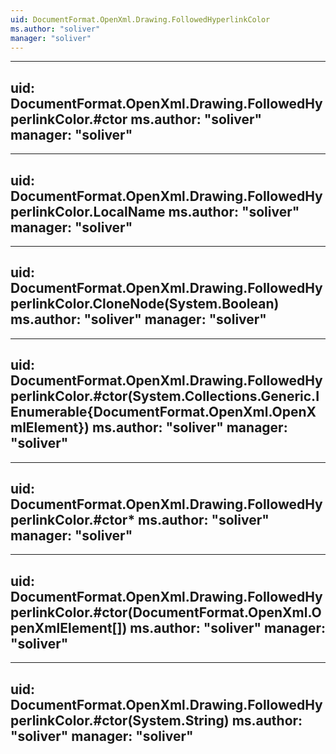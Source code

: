 ```yaml
---
uid: DocumentFormat.OpenXml.Drawing.FollowedHyperlinkColor
ms.author: "soliver"
manager: "soliver"
---
```


---
uid: DocumentFormat.OpenXml.Drawing.FollowedHyperlinkColor.#ctor
ms.author: "soliver"
manager: "soliver"
---

---
uid: DocumentFormat.OpenXml.Drawing.FollowedHyperlinkColor.LocalName
ms.author: "soliver"
manager: "soliver"
---

---
uid: DocumentFormat.OpenXml.Drawing.FollowedHyperlinkColor.CloneNode(System.Boolean)
ms.author: "soliver"
manager: "soliver"
---

---
uid: DocumentFormat.OpenXml.Drawing.FollowedHyperlinkColor.#ctor(System.Collections.Generic.IEnumerable{DocumentFormat.OpenXml.OpenXmlElement})
ms.author: "soliver"
manager: "soliver"
---

---
uid: DocumentFormat.OpenXml.Drawing.FollowedHyperlinkColor.#ctor*
ms.author: "soliver"
manager: "soliver"
---

---
uid: DocumentFormat.OpenXml.Drawing.FollowedHyperlinkColor.#ctor(DocumentFormat.OpenXml.OpenXmlElement[])
ms.author: "soliver"
manager: "soliver"
---

---
uid: DocumentFormat.OpenXml.Drawing.FollowedHyperlinkColor.#ctor(System.String)
ms.author: "soliver"
manager: "soliver"
---
